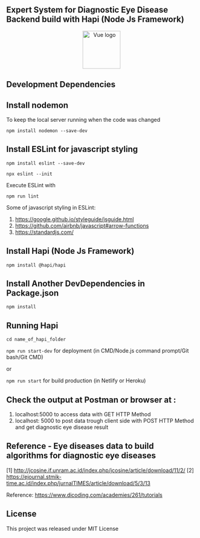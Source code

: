## Expert System for Diagnostic Eye Disease Backend build with Hapi (Node Js Framework)

<p align="center">
  <a href="https://hapi.dev/" target="_blank" rel="noopener noreferrer">
    <img width="100" src="https://raw.githubusercontent.com/hapijs/assets/master/images/hapi.png" alt="Vue logo"> 
  </a>
</p>

## Development Dependencies

## Install nodemon 
To keep the local server running when the code was changed

`npm install nodemon --save-dev`

## Install ESLint for javascript styling

`npm install eslint --save-dev`

`npx eslint --init`

Execute ESLint with

`npm run lint`

Some of javascript styling in ESLint:
1. https://google.github.io/styleguide/jsguide.html
2. https://github.com/airbnb/javascript#arrow-functions
3. https://standardjs.com/

## Install Hapi (Node Js Framework)

`npm install @hapi/hapi`

## Install Another DevDependencies in Package.json

`npm install`

## Running Hapi

`cd name_of_hapi_folder`

`npm run start-dev` for deployment (in CMD/Node.js command prompt/Git bash/Git CMD)

or

`npm run start` for build production (in Netlify or Heroku)

## Check the output at Postman or browser at :

1. localhost:5000 to access data with GET HTTP Method
2. localhost: 5000 to post data trough client side with POST HTTP Method and get diagnostic eye disease result
 
## Reference - Eye diseases data to build algorithms for diagnostic eye diseases

[1] http://jcosine.if.unram.ac.id/index.php/jcosine/article/download/11/2/
[2] https://ejournal.stmik-time.ac.id/index.php/jurnalTIMES/article/download/5/3/13
 
Reference: https://www.dicoding.com/academies/261/tutorials

## License

This project was released under MIT License
